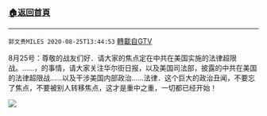 ﻿###  [:house:返回首頁](https://github.com/ourhimalayas/txt)
---

`郭文贵MILES 2020-08-25T13:44:53` [轉載自GTV](https://gtv.org/web/#/UserInfo/5e596957357cc612d35a8044)

8月25号：尊敬的战友们好．请大家的焦点定在中共在美国实施的法律超限战。……，的事情，请大家关注华尔街日报，以及美国司法部，披露的中共在美国的法律超限战……以及干涉美国内部政治……法律．这个巨大的政治丑闻，不要忘了焦点，不要被别人转移焦点，这才是重中之重，一切都已经开始！

[![](https://filegroup.gtv.org/cdn-cgi/image/width=600/https://filegroup.gtv.org/group3/default/20200825/13/44/0/896951423d63993696b53e12c6125087)](https://filegroup.gtv.org/group3/default/20200825/13/44/0/101fc4c3c46abdfd1f525c1c05ab3595.MOV)